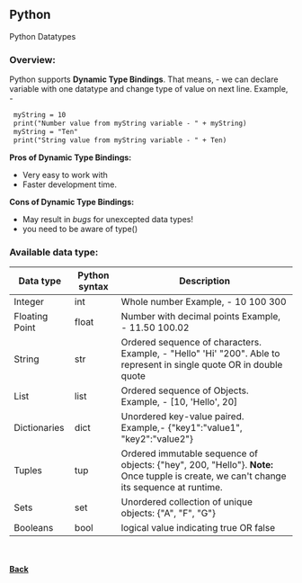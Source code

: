 ## Python
Python Datatypes

### Overview:
Python supports **Dynamic Type Bindings**. That means, - we can declare variable with one datatype and 
change type of value on next line. 
Example, - 
 ```markdown
  myString = 10
  print("Number value from myString variable - " + myString)
  myString = "Ten"
  print("String value from myString variable - " + Ten)
 ```
**Pros of Dynamic Type Bindings:**
- Very easy to work with
- Faster development time.

**Cons of Dynamic Type Bindings:**
- May result in *bugs* for unexcepted data types!
- you need to be aware of type()

### Available data type:

| Data type | Python syntax | Description |
| --- | --- | --- |
| Integer | int | Whole number Example, - 10 100 300 |
| Floating Point | float | Number with decimal points Example, - 11.50 100.02 |
| String | str | Ordered sequence of characters. Example, - "Hello" 'Hi' "200". Able to represent in single quote OR in double quote |
| List | list | Ordered sequence of Objects. Example, - [10, 'Hello', 20] |
| Dictionaries | dict | Unordered key-value paired. Example,- {"key1":"value1", "key2":"value2"} |
| Tuples | tup | Ordered immutable sequence of objects: {"hey", 200, "Hello"}. **Note:** Once tupple is create, we can't change its sequence at runtime. |
| Sets | set | Unordered collection of unique objects: {"A", "F", "G"} |
| Booleans | bool | logical value indicating true OR false |

<br/><br/>
[<i class="fa fa-arrow-left"></i> **Back**](/python-documentation/)
